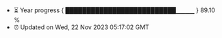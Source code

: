 - ⏳ Year progress { ██████████████████████████▁▁▁▁ } 89.10 %
- ⏰ Updated on Wed, 22 Nov 2023 05:17:02 GMT

